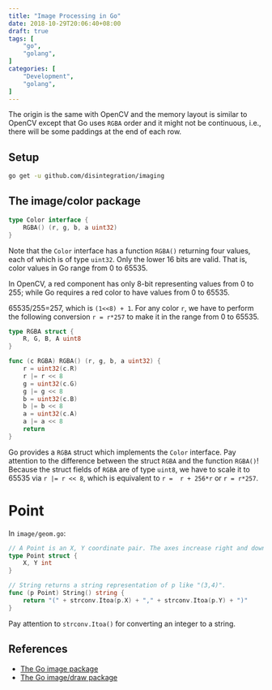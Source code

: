```yaml
---
title: "Image Processing in Go"
date: 2018-10-29T20:06:40+08:00
draft: true
tags: [
    "go",
    "golang",
]
categories: [
    "Development",
    "golang",
]
---
```


The origin is the same with OpenCV and the memory layout is similar to
OpenCV except that Go uses `RGBA` order and it might not be continuous,
i.e., there will be some paddings at the end of each row.

## Setup

```sh
go get -u github.com/disintegration/imaging
```

## The image/color package

```go
type Color interface {
	RGBA() (r, g, b, a uint32)
}
```
Note that the `Color` interface has a function `RGBA()` returning
four values, each of which is of type `uint32`. Only the lower 16 bits
are valid. That is, color values in Go range from 0 to 65535.

In OpenCV, a red component has only 8-bit representing values from 0 to 255;
while Go requires a red color to have values from 0 to 65535.

65535/255=257, which is `(1<<8) + 1`. For any color `r`, we have to perform
the following conversion `r = r*257` to make it in the range from 0 to 65535.

```go
type RGBA struct {
	R, G, B, A uint8
}

func (c RGBA) RGBA() (r, g, b, a uint32) {
	r = uint32(c.R)
	r |= r << 8
	g = uint32(c.G)
	g |= g << 8
	b = uint32(c.B)
	b |= b << 8
	a = uint32(c.A)
	a |= a << 8
	return
}
```

Go provides a `RGBA` struct which implements the `Color` interface. Pay attention
to the difference between the struct `RGBA` and the function `RGBA()`!
Because the struct fields of `RGBA` are of type `uint8`, we have to scale it
to 65535 via `r |= r << 8`, which is equivalent to `r =  r + 256*r` or
`r = r*257`.

# Point
In `image/geom.go`:
```go
// A Point is an X, Y coordinate pair. The axes increase right and down.
type Point struct {
	X, Y int
}

// String returns a string representation of p like "(3,4)".
func (p Point) String() string {
	return "(" + strconv.Itoa(p.X) + "," + strconv.Itoa(p.Y) + ")"
}
```

Pay attention to `strconv.Itoa()` for converting an integer to a string.






## References
- [The Go image package][1]
- [The Go image/draw package][2]


[2]: https://blog.golang.org/go-imagedraw-package
[1]: https://blog.golang.org/go-image-package

